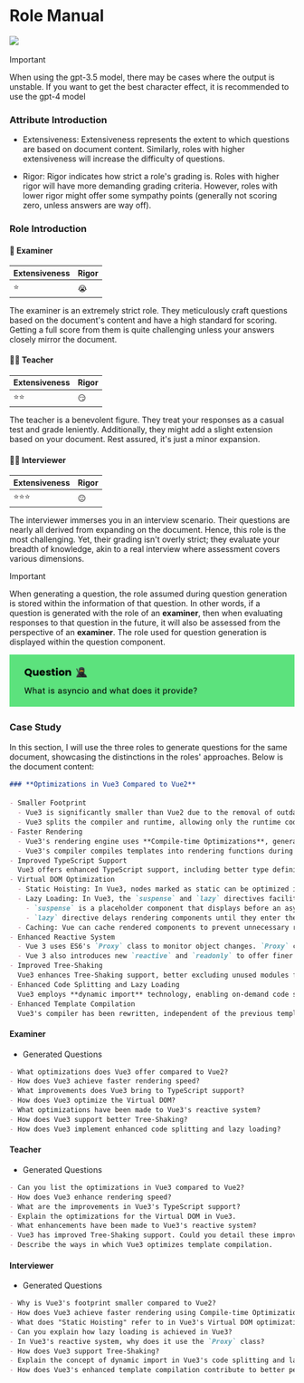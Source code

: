 # Role Manual

<img src="https://img.shields.io/badge/version-0.1-%23fff?style=flat-square&labelColor=7d09f1">

> [!IMPORTANT]
> When using the gpt-3.5 model, there may be cases where the output is unstable. If you want to get the best character effect, it is recommended to use the gpt-4 model

### Attribute Introduction

- Extensiveness:
  Extensiveness represents the extent to which questions are based on document content. Similarly, roles with higher extensiveness will increase the difficulty of questions.

- Rigor:
  Rigor indicates how strict a role's grading is. Roles with higher rigor will have more demanding grading criteria. However, roles with lower rigor might offer some sympathy points (generally not scoring zero, unless answers are way off).

### Role Introduction

#### 🥷 Examiner

| Extensiveness | Rigor |
| ------------- | ----- |
| ⭐️           | 😭    |

The examiner is an extremely strict role. They meticulously craft questions based on the document's content and have a high standard for scoring. Getting a full score from them is quite challenging unless your answers closely mirror the document.

#### 👩‍🏫 Teacher

| Extensiveness | Rigor |
| ------------- | ----- |
| ⭐️⭐️        | 😏    |

The teacher is a benevolent figure. They treat your responses as a casual test and grade leniently. Additionally, they might add a slight extension based on your document. Rest assured, it's just a minor expansion.

#### 👨‍💻 Interviewer

| Extensiveness | Rigor |
| ------------- | ----- |
| ⭐️⭐️⭐️     | 😐    |

The interviewer immerses you in an interview scenario. Their questions are nearly all derived from expanding on the document. Hence, this role is the most challenging. Yet, their grading isn't overly strict; they evaluate your breadth of knowledge, akin to a real interview where assessment covers various dimensions.

> [!IMPORTANT]
> When generating a question, the role assumed during question generation is stored within the information of that question. In other words, if a question is generated with the role of an **examiner**, then when evaluating responses to that question in the future, it will also be assessed from the perspective of an **examiner**. The role used for question generation is displayed within the question component.
> 
> <img src="./screen-shot/role-emoji-en.png">

### Case Study

In this section, I will use the three roles to generate questions for the same document, showcasing the distinctions in the roles' approaches. Below is the document content:

```markdown
### **Optimizations in Vue3 Compared to Vue2**

- Smaller Footprint
  - Vue3 is significantly smaller than Vue2 due to the removal of outdated or rarely used features and optimized code.
  - Vue3 splits the compiler and runtime, allowing only the runtime code to load during runtime, and the compiler's code is reserved for development.
- Faster Rendering
  - Vue3's rendering engine uses **Compile-time Optimizations**, generating optimized rendering functions through static analysis of template code, enhancing rendering speed.
  - Vue3's compiler compiles templates into rendering functions during compilation and caches them, avoiding the overhead of recompiling templates during every rendering.
- Improved TypeScript Support
  Vue3 offers enhanced TypeScript support, including better type definitions and improved type inference, contributing to code organization, readability, and maintainability.
- Virtual DOM Optimization
  - Static Hoisting: In Vue3, nodes marked as static can be optimized into constants, avoiding unnecessary comparisons in the diff algorithm. Static nodes are those that remain unchanged during rendering and can be optimized using the `hoistStatic` compilation option.
  - Lazy Loading: In Vue3, the `suspense` and `lazy` directives facilitate lazy loading.
    - `suspense` is a placeholder component that displays before an asynchronous component finishes loading.
    - `lazy` directive delays rendering components until they enter the viewport.
  - Caching: Vue can cache rendered components to prevent unnecessary re-rendering, achievable through the `cacheHandlers` compilation option.
- Enhanced Reactive System
  - Vue 3 uses ES6's `Proxy` class to monitor object changes. `Proxy` can observe entire objects, whereas `Object.definProperty` can only monitor specific properties. For observing whole objects, `Proxy` eliminates the need for recursive traversal. Additionally, properties of `Map` / `Set` types can be monitored.
  - Vue 3 also introduces new `reactive` and `readonly` to offer finer control. `reactive` creates responsive objects, and `readonly` generates read-only objects.
- Improved Tree-Shaking
  Vue3 enhances Tree-Shaking support, better excluding unused modules from the code, reducing file size after packaging.
- Enhanced Code Splitting and Lazy Loading
  Vue3 employs **dynamic import** technology, enabling on-demand code splitting and lazy loading of components, reducing initial file load size.
- Enhanced Template Compilation
  Vue3's compiler has been rewritten, independent of the previous template compiler. Vue3's compiler uses static analysis technology to identify static nodes during compilation, implementing "Static Hoisting" to generate optimized rendering functions. It analyzes template dependencies more precisely, reducing unnecessary template compilation and runtime code generation.
```

#### Examiner

- Generated Questions

```markdown
- What optimizations does Vue3 offer compared to Vue2?
- How does Vue3 achieve faster rendering speed?
- What improvements does Vue3 bring to TypeScript support?
- How does Vue3 optimize the Virtual DOM?
- What optimizations have been made to Vue3's reactive system?
- How does Vue3 support better Tree-Shaking?
- How does Vue3 implement enhanced code splitting and lazy loading?
```

#### Teacher

- Generated Questions

```markdown
- Can you list the optimizations in Vue3 compared to Vue2?
- How does Vue3 enhance rendering speed?
- What are the improvements in Vue3's TypeScript support?
- Explain the optimizations for the Virtual DOM in Vue3.
- What enhancements have been made to Vue3's reactive system?
- Vue3 has improved Tree-Shaking support. Could you detail these improvements?
- Describe the ways in which Vue3 optimizes template compilation.
```

#### Interviewer

- Generated Questions

```markdown
- Why is Vue3's footprint smaller compared to Vue2?
- How does Vue3 achieve faster rendering using Compile-time Optimizations?
- What does "Static Hoisting" refer to in Vue3's Virtual DOM optimization?
- Can you explain how lazy loading is achieved in Vue3?
- In Vue3's reactive system, why does it use the `Proxy` class?
- How does Vue3 support Tree-Shaking?
- Explain the concept of dynamic import in Vue3's code splitting and lazy loading.
- How does Vue3's enhanced template compilation contribute to better performance?
```
